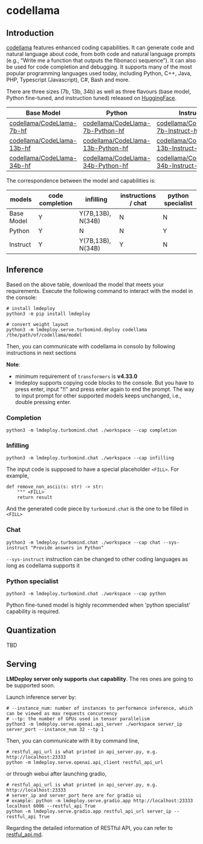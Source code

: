 # codellama

## Introduction

[codellama](https://github.com/facebookresearch/codellama) features enhanced coding capabilities. It can generate code and natural language about code, from both code and natural language prompts (e.g., “Write me a function that outputs the fibonacci sequence”). It can also be used for code completion and debugging. It supports many of the most popular programming languages used today, including Python, C++, Java, PHP, Typescript (Javascript), C#, Bash and more.

There are three sizes (7b, 13b, 34b) as well as three flavours (base model, Python fine-tuned, and instruction tuned) released on [HuggingFace](https://huggingface.co/codellama).

| Base Model                                                                      | Python                                                                                        | Instruct                                                                                          |
| ------------------------------------------------------------------------------- | --------------------------------------------------------------------------------------------- | ------------------------------------------------------------------------------------------------- |
| [codellama/CodeLlama-7b-hf](https://huggingface.co/codellama/CodeLlama-7b-hf)   | [codellama/CodeLlama-7b-Python-hf](https://huggingface.co/codellama/CodeLlama-7b-Python-hf)   | [codellama/CodeLlama-7b-Instruct-hf](https://huggingface.co/codellama/CodeLlama-7b-Instruct-hf)   |
| [codellama/CodeLlama-13b-hf](https://huggingface.co/codellama/CodeLlama-13b-hf) | [codellama/CodeLlama-13b-Python-hf](https://huggingface.co/codellama/CodeLlama-13b-Python-hf) | [codellama/CodeLlama-13b-Instruct-hf](https://huggingface.co/codellama/CodeLlama-13b-Instruct-hf) |
| [codellama/CodeLlama-34b-hf](https://huggingface.co/codellama/CodeLlama-34b-hf) | [codellama/CodeLlama-34b-Python-hf](https://huggingface.co/codellama/CodeLlama-34b-Python-hf) | [codellama/CodeLlama-34b-Instruct-hf](https://huggingface.co/codellama/CodeLlama-34b-Instruct-hf) |

The correspondence between the model and capabilities is:

| models     | code completion | infilling         | instructions / chat | python specialist |
| ---------- | --------------- | ----------------- | ------------------- | ----------------- |
| Base Model | Y               | Y(7B,13B), N(34B) | N                   | N                 |
| Python     | Y               | N                 | N                   | Y                 |
| Instruct   | Y               | Y(7B,13B), N(34B) | Y                   | N                 |

## Inference

Based on the above table, download the model that meets your requirements. Execute the following command to interact with the model in the console:

```shell
# install lmdeploy
python3 -m pip install lmdeploy

# convert weight layout
python3 -m lmdeploy.serve.turbomind.deploy codellama /the/path/of/codellama/model
```

Then, you can communicate with codellama in consolo by following instructions in next sections

**Note**:

- minimum requirement of `transformers` is **v4.33.0**
- lmdeploy supports copying code blocks to the console. But you have to press enter, input "!!" and press enter again to end the prompt. The way to input prompt for other supported models keeps unchanged, i.e., double pressing enter.

### Completion

```shell
python3 -m lmdeploy.turbomind.chat ./workspace --cap completion
```

### Infilling

```shell
python3 -m lmdeploy.turbomind.chat ./workspace --cap infilling
```

The input code is supposed to have a special placeholder `<FILL>`. For example,

```
def remove_non_ascii(s: str) -> str:
    """ <FILL>
    return result
```

And the generated code piece by `turbomind.chat` is the one to be filled in `<FILL>`

### Chat

```
python3 -m lmdeploy.turbomind.chat ./workspace --cap chat --sys-instruct "Provide answers in Python"
```

`--sys-instruct` instruction can be changed to other coding languages as long as codellama supports it

### Python specialist

```
python3 -m lmdeploy.turbomind.chat ./workspace --cap python
```

Python fine-tuned model is highly recommended when 'python specialist' capability is required.

## Quantization

TBD

## Serving

**LMDeploy server only supports `chat` capabllity**. The res ones are going to be supported soon.

Launch inference server by:

```shell
# --instance_num: number of instances to performance inference, which can be viewed as max requests concurrency
# --tp: the number of GPUs used in tensor parallelism
python3 -m lmdeploy.serve.openai.api_server ./workspace server_ip server_port --instance_num 32 --tp 1
```

Then, you can communicate with it by command line,

```shell
# restful_api_url is what printed in api_server.py, e.g. http://localhost:23333
python -m lmdeploy.serve.openai.api_client restful_api_url
```

or through webui after launching gradio,

```shell
# restful_api_url is what printed in api_server.py, e.g. http://localhost:23333
# server_ip and server_port here are for gradio ui
# example: python -m lmdeploy.serve.gradio.app http://localhost:23333 localhost 6006 --restful_api True
python -m lmdeploy.serve.gradio.app restful_api_url server_ip --restful_api True
```

Regarding the detailed information of RESTful API, you can refer to [restful_api.md](../restful_api.md).
